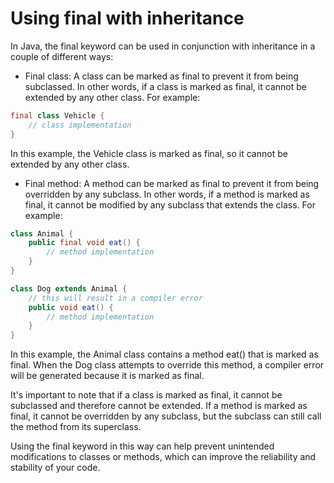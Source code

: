 # Using final with inheritance

In Java, the final keyword can be used in conjunction with inheritance in a couple of different ways:

- Final class: A class can be marked as final to prevent it from being subclassed. In other words, if a class is marked as final, it cannot be extended by any other class. For example:

```java
final class Vehicle {
    // class implementation
}
```

In this example, the Vehicle class is marked as final, so it cannot be extended by any other class.

- Final method: A method can be marked as final to prevent it from being overridden by any subclass. In other words, if a method is marked as final, it cannot be modified by any subclass that extends the class. For example:

```java
class Animal {
    public final void eat() {
        // method implementation
    }
}

class Dog extends Animal {
    // this will result in a compiler error
    public void eat() {
        // method implementation
    }
}
```

In this example, the Animal class contains a method eat() that is marked as final. When the Dog class attempts to override this method, a compiler error will be generated because it is marked as final.

It's important to note that if a class is marked as final, it cannot be subclassed and therefore cannot be extended. If a method is marked as final, it cannot be overridden by any subclass, but the subclass can still call the method from its superclass.

Using the final keyword in this way can help prevent unintended modifications to classes or methods, which can improve the reliability and stability of your code.
